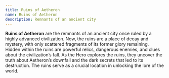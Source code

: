 ```yaml
---
title: Ruins of Aetheron
name: Ruins of Aetheron
description: Remnants of an ancient city
---
```


**Ruins of Aetheron** are the remnants of an ancient city once ruled by a highly advanced civilization. Now, the ruins are a place of decay and mystery, with only scattered fragments of its former glory remaining. Hidden within the ruins are powerful relics, dangerous enemies, and clues about the civilization’s fall. As the Hero explores the ruins, they uncover the truth about Aetheron’s downfall and the dark secrets that led to its destruction. The ruins serve as a crucial location in unlocking the lore of the world.
